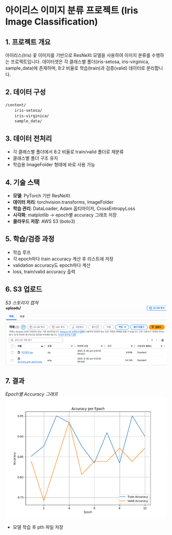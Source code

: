 # 아이리스 이미지 분류 프로젝트 (Iris Image Classification)

## 1. 프로젝트 개요
아이리스(Iris) 꽃 이미지를 기반으로 ResNeXt 모델을 사용하여 이미지 분류를 수행하는 프로젝트입니다.
데이터셋은 각 클래스별 폴더(iris-setosa, iris-virginica, sample_data)에 존재하며, 8:2 비율로 학습(train)과 검증(valid) 데이터로 분리합니다.

## 2. 데이터 구성
```bash
/content/
    iris-setosa/
    iris-virginica/
    sample_data/
```

## 3. 데이터 전처리
- 각 클래스별 폴더에서 8:2 비율로 train/valid 폴더로 재분류
- 클래스별 폴더 구조 유지
- 학습용 ImageFolder 형태에 바로 사용 가능

## 4. 기술 스택
- **모델**: PyTorch 기반 ResNeXt
- **데이터 처리**: torchvision.transforms, ImageFolder
- **학습 관리**: DataLoader, Adam 옵티마이저, CrossEntropyLoss
- **시각화**: matplotlib → epoch별 accuracy 그래프 저장
- **클라우드 저장**: AWS S3 (boto3)

## 5. 학습/검증 과정
- 학습 루프
- 각 epoch마다 train accuracy 계산 후 리스트에 저장
- validation accuracy도 epoch마다 계산
- loss, train/valid accuracy 출력

## 6. S3 업로드
*S3 스토리지 캡쳐*
![S3 Storage Capture](img.png)

## 7. 결과
*Epoch별 Accuracy 그래프*
![Accuracy per Epoch](accuracy_per_epoch.png)

- 모델 학습 후 pth 파일 저장
